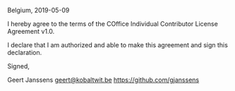 Belgium, 2019-05-09

I hereby agree to the terms of the COffice Individual Contributor License
Agreement v1.0.

I declare that I am authorized and able to make this agreement and sign this
declaration.

Signed,

Geert Janssens geert@kobaltwit.be https://github.com/gjanssens

